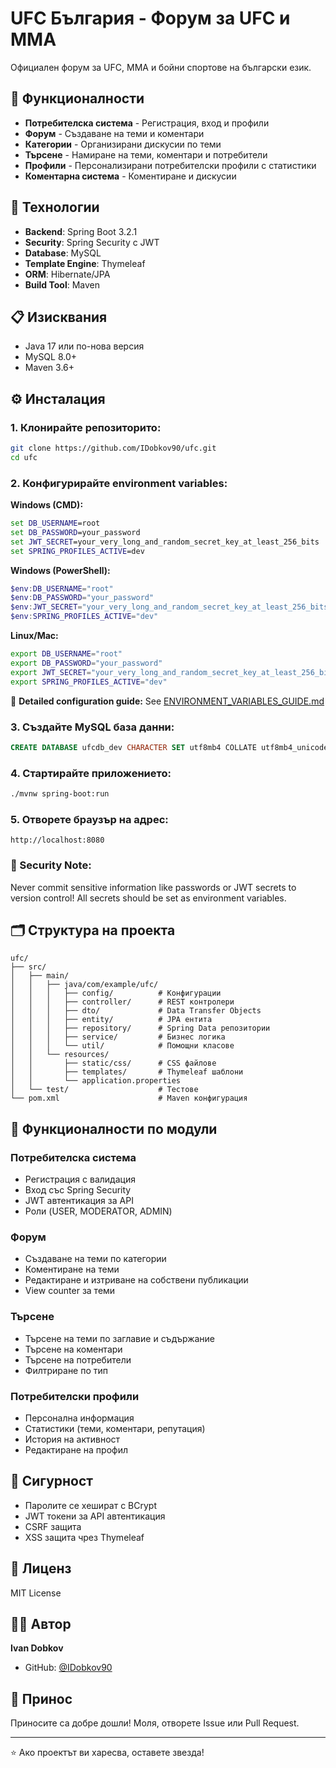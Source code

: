 # UFC България - Форум за UFC и MMA

Официален форум за UFC, MMA и бойни спортове на български език.

## 🥊 Функционалности

- **Потребителска система** - Регистрация, вход и профили
- **Форум** - Създаване на теми и коментари
- **Категории** - Организирани дискусии по теми
- **Търсене** - Намиране на теми, коментари и потребители
- **Профили** - Персонализирани потребителски профили с статистики
- **Коментарна система** - Коментиране и дискусии

## 🚀 Технологии

- **Backend**: Spring Boot 3.2.1
- **Security**: Spring Security с JWT
- **Database**: MySQL
- **Template Engine**: Thymeleaf
- **ORM**: Hibernate/JPA
- **Build Tool**: Maven

## 📋 Изисквания

- Java 17 или по-нова версия
- MySQL 8.0+
- Maven 3.6+

## ⚙️ Инсталация

### 1. Клонирайте репозиторито:
```bash
git clone https://github.com/IDobkov90/ufc.git
cd ufc
```

### 2. Конфигурирайте environment variables:

**Windows (CMD):**
```cmd
set DB_USERNAME=root
set DB_PASSWORD=your_password
set JWT_SECRET=your_very_long_and_random_secret_key_at_least_256_bits
set SPRING_PROFILES_ACTIVE=dev
```

**Windows (PowerShell):**
```powershell
$env:DB_USERNAME="root"
$env:DB_PASSWORD="your_password"
$env:JWT_SECRET="your_very_long_and_random_secret_key_at_least_256_bits"
$env:SPRING_PROFILES_ACTIVE="dev"
```

**Linux/Mac:**
```bash
export DB_USERNAME="root"
export DB_PASSWORD="your_password"
export JWT_SECRET="your_very_long_and_random_secret_key_at_least_256_bits"
export SPRING_PROFILES_ACTIVE="dev"
```

📖 **Detailed configuration guide:** See [ENVIRONMENT_VARIABLES_GUIDE.md](ENVIRONMENT_VARIABLES_GUIDE.md)

### 3. Създайте MySQL база данни:
```sql
CREATE DATABASE ufcdb_dev CHARACTER SET utf8mb4 COLLATE utf8mb4_unicode_ci;
```

### 4. Стартирайте приложението:
```bash
./mvnw spring-boot:run
```

### 5. Отворете браузър на адрес: 
`http://localhost:8080`

### 🔐 Security Note:
Never commit sensitive information like passwords or JWT secrets to version control!
All secrets should be set as environment variables.

## 🗂️ Структура на проекта

```
ufc/
├── src/
│   ├── main/
│   │   ├── java/com/example/ufc/
│   │   │   ├── config/          # Конфигурации
│   │   │   ├── controller/      # REST контролери
│   │   │   ├── dto/             # Data Transfer Objects
│   │   │   ├── entity/          # JPA ентита
│   │   │   ├── repository/      # Spring Data репозитории
│   │   │   ├── service/         # Бизнес логика
│   │   │   └── util/            # Помощни класове
│   │   └── resources/
│   │       ├── static/css/      # CSS файлове
│   │       ├── templates/       # Thymeleaf шаблони
│   │       └── application.properties
│   └── test/                    # Тестове
└── pom.xml                      # Maven конфигурация
```

## 🎨 Функционалности по модули

### Потребителска система
- Регистрация с валидация
- Вход със Spring Security
- JWT автентикация за API
- Роли (USER, MODERATOR, ADMIN)

### Форум
- Създаване на теми по категории
- Коментиране на теми
- Редактиране и изтриване на собствени публикации
- View counter за теми

### Търсене
- Търсене на теми по заглавие и съдържание
- Търсене на коментари
- Търсене на потребители
- Филтриране по тип

### Потребителски профили
- Персонална информация
- Статистики (теми, коментари, репутация)
- История на активност
- Редактиране на профил

## 🔐 Сигурност

- Паролите се хешират с BCrypt
- JWT токени за API автентикация
- CSRF защита
- XSS защита чрез Thymeleaf

## 📝 Лиценз

MIT License

## 👨‍💻 Автор

**Ivan Dobkov**
- GitHub: [@IDobkov90](https://github.com/IDobkov90)

## 🤝 Принос

Приносите са добре дошли! Моля, отворете Issue или Pull Request.

---

⭐ Ако проектът ви харесва, оставете звезда!

